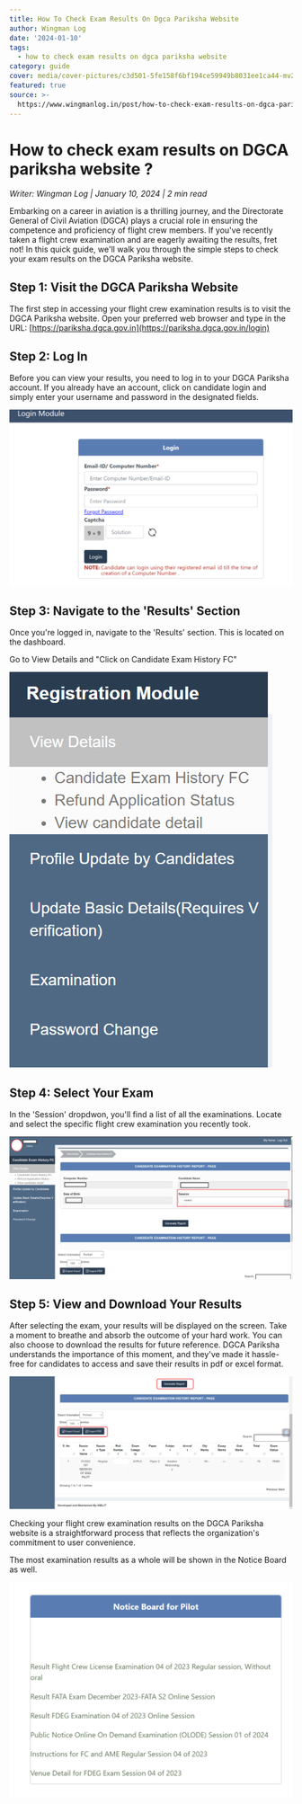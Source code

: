 ```yaml
---
title: How To Check Exam Results On Dgca Pariksha Website
author: Wingman Log
date: '2024-01-10'
tags:
  - how to check exam results on dgca pariksha website
category: guide
cover: media/cover-pictures/c3d501-5fe158f6bf194ce59949b8031ee1ca44-mv2-a1aa7ad8.png
featured: true
source: >-
  https://www.wingmanlog.in/post/how-to-check-exam-results-on-dgca-pariksha-website
---
```


# How to check exam results on DGCA pariksha website ?

*Writer: Wingman Log | January 10, 2024 | 2 min read*

Embarking on a career in aviation is a thrilling journey, and the Directorate General of Civil Aviation (DGCA) plays a crucial role in ensuring the competence and proficiency of flight crew members. If you've recently taken a flight crew examination and are eagerly awaiting the results, fret not! In this quick guide, we'll walk you through the simple steps to check your exam results on the DGCA Pariksha website.

## Step 1: Visit the DGCA Pariksha Website

The first step in accessing your flight crew examination results is to visit the DGCA Pariksha website. Open your preferred web browser and type in the URL: [https://pariksha.dgca.gov.in](https://pariksha.dgca.gov.in/login)

## Step 2: Log In

Before you can view your results, you need to log in to your DGCA Pariksha account. If you already have an account, click on candidate login and simply enter your username and password in the designated fields.

![img](media/blog-media/c3d501-8b27896c5ce04cab914ab174ecd66703-mv2-56a61d19.png)

## Step 3: Navigate to the 'Results' Section

Once you're logged in, navigate to the 'Results' section. This is located on the dashboard.

Go to View Details and "Click on Candidate Exam History FC"

![img](media/blog-media/c3d501-8e286f90938c43af83e8321b74966d55-mv2-e35d31ee.png)

## Step 4: Select Your Exam

In the 'Session' dropdwon, you'll find a list of all the examinations. Locate and select the specific flight crew examination you recently took.

![img](media/blog-media/c3d501-09fd63ccc5f2414eaad80f53a209c963-mv2-da7b043a.png)

## Step 5: View and Download Your Results

After selecting the exam, your results will be displayed on the screen. Take a moment to breathe and absorb the outcome of your hard work. You can also choose to download the results for future reference. DGCA Pariksha understands the importance of this moment, and they've made it hassle-free for candidates to access and save their results in pdf or excel format.

![img](media/blog-media/c3d501-7eeac745a49f4fa1ae02d5f525af26be-mv2-599b00fa.png)

Checking your flight crew examination results on the DGCA Pariksha website is a straightforward process that reflects the organization's commitment to user convenience.

The most examination results as a whole will be shown in the Notice Board as well.

![img](media/blog-media/c3d501-19be8228559d4d588c84dee39e4cde0e-mv2-18778926.png)
